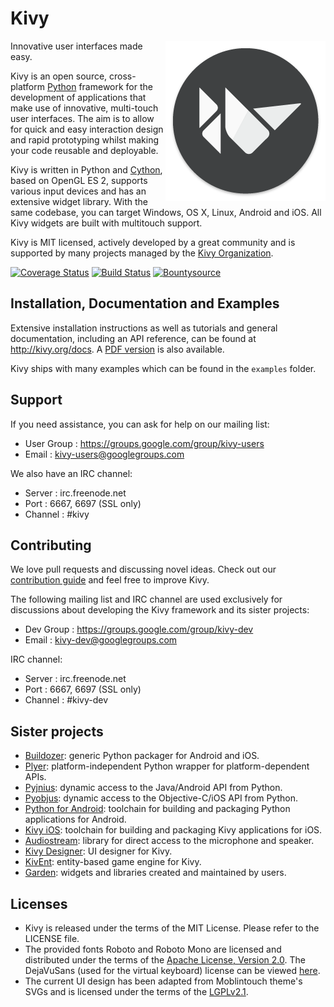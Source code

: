 Kivy
====

<img align="right" height="256" src="https://raw.githubusercontent.com/kivy/kivy/master/kivy/data/logo/kivy-icon-256.png"/>

Innovative user interfaces made easy.

Kivy is an open source, cross-platform [Python](https://www.python.org)
framework for the development of applications that make use of innovative,
multi-touch user interfaces.
The aim is to allow for quick and easy interaction design and rapid prototyping
whilst making your code reusable and deployable.

Kivy is written in Python and [Cython](http://cython.org/), based on OpenGL ES
2, supports various input devices and has an extensive widget library. With the
same codebase, you can target Windows, OS X, Linux, Android and iOS. All Kivy
widgets are built with multitouch support.

Kivy is MIT licensed, actively developed by a great community and is supported
by many projects managed by the [Kivy Organization](http://kivy.org/#organization).

[![Coverage Status](https://coveralls.io/repos/kivy/kivy/badge.svg?branch=master)](https://coveralls.io/r/kivy/kivy?branch=master)
[![Build Status](https://travis-ci.org/kivy/kivy.svg?branch=master)](https://travis-ci.org/kivy/kivy) [![Bountysource](https://www.bountysource.com/badge/tracker?tracker_id=42681)](https://www.bountysource.com/trackers/42681-kivy?utm_source=42681&utm_medium=shield&utm_campaign=TRACKER_BADGE)

Installation, Documentation and Examples
----------------------------------------

Extensive installation instructions as well as tutorials and general
documentation, including an API reference, can be found at http://kivy.org/docs.
A [PDF version](http://kivy.org/docs/pdf/Kivy-latest.pdf) is also available.

Kivy ships with many examples which can be found in the `examples` folder.

Support
-------

If you need assistance, you can ask for help on our mailing list:

* User Group : https://groups.google.com/group/kivy-users
* Email      : kivy-users@googlegroups.com

We also have an IRC channel:

* Server  : irc.freenode.net
* Port    : 6667, 6697 (SSL only)
* Channel : #kivy

Contributing
------------

We love pull requests and discussing novel ideas. Check out our
[contribution guide](http://kivy.org/docs/contribute.html) and
feel free to improve Kivy.

The following mailing list and IRC channel are used exclusively for
discussions about developing the Kivy framework and its sister projects:

* Dev Group : https://groups.google.com/group/kivy-dev
* Email     : kivy-dev@googlegroups.com

IRC channel:

* Server  : irc.freenode.net
* Port    : 6667, 6697 (SSL only)
* Channel : #kivy-dev

Sister projects
---------------

- [Buildozer](http://github.com/kivy/buildozer): generic Python packager
  for Android and iOS.
- [Plyer](http://github.com/kivy/plyer): platform-independent Python wrapper
  for platform-dependent APIs.
- [Pyjnius](http://github.com/kivy/pyjnius): dynamic access to the Java/Android
  API from Python.
- [Pyobjus](http://github.com/kivy/pyobjus): dynamic access to the
  Objective-C/iOS API from Python.
- [Python for Android](http://github.com/kivy/python-for-android): toolchain
  for building and packaging Python applications for Android.
- [Kivy iOS](http://github.com/kivy/kivy-ios): toolchain for building and
  packaging Kivy applications for iOS.
- [Audiostream](http://github.com/kivy/audiostream): library for direct access
  to the microphone and speaker.
- [Kivy Designer](http://github.com/kivy-designer): UI designer for Kivy.
- [KivEnt](http://github.com/kivent): entity-based game engine for Kivy.
- [Garden](http://github.com/kivy-garden): widgets and libraries created and 
  maintained by users.

Licenses
--------

- Kivy is released under the terms of the MIT License. Please refer to the
  LICENSE file.
- The provided fonts Roboto and Roboto Mono are licensed and
  distributed under the terms of the
  [Apache License, Version 2.0](http://www.apache.org/licenses/LICENSE-2.0).
  The DejaVuSans (used for the virtual keyboard) license can be viewed
  [here](http://dejavu-fonts.org/wiki/License).
- The current UI design has been adapted from Moblintouch theme's SVGs
  and is licensed under the terms of the
  [LGPLv2.1](http://www.gnu.org/licenses/old-licenses/lgpl-2.1).
